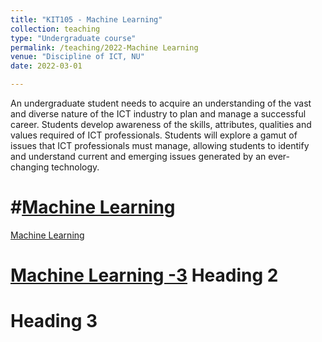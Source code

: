 ```yaml
---
title: "KIT105 - Machine Learning"
collection: teaching
type: "Undergraduate course"
permalink: /teaching/2022-Machine Learning
venue: "Discipline of ICT, NU"
date: 2022-03-01

---
```


An undergraduate student needs to acquire an understanding of the vast and diverse nature of the ICT industry to plan and manage a successful career. Students develop awareness of the skills, attributes, qualities and values required of ICT professionals. Students will explore a gamut of issues that ICT professionals must manage, allowing students to identify and understand current and emerging issues generated by an ever-changing technology.

#[Machine Learning](./MachineLearning)
======
[Machine Learning](http://qywa.github.io/MachineLearning)

[Machine Learning -3](./MachineLearning)
Heading 2
======

Heading 3
======
